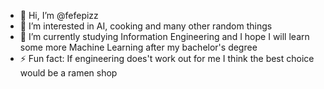 - 👋 Hi, I’m @fefepizz
- 👀 I’m interested in AI, cooking and many other random things
- 🌱 I’m currently studying Information Engineering and I hope I will learn some more Machine Learning after my bachelor's degree 
- ⚡ Fun fact: If engineering does't work out for me I think the best choice would be a ramen shop

<!---
fefepizz/fefepizz is a ✨ special ✨ repository because its `README.md` (this file) appears on your GitHub profile.
You can click the Preview link to take a look at your changes.
--->
